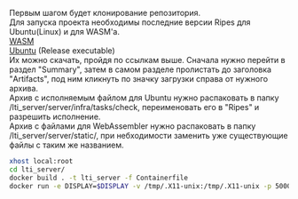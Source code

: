 Первым шагом будет клонирование репозитория.  
Для запуска проекта необходимы последние версии Ripes для Ubuntu(Linux) и для WASM'a.  
[WASM](https://github.com/moevm/mse1h2024-ripes/actions/runs/9066384910)  
[Ubuntu](https://github.com/moevm/mse1h2024-ripes/actions/runs/8912469010) (Release executable)  
Их можно скачать, пройдя по ссылкам выше. Сначала нужно перейти в раздел "Summary", затем в самом разделе пролистать до заголовка "Artifacts", под ним кликнуть по значку загрузки справа от нужного архива.  
Архив с исполняемым файлом для Ubuntu нужно распаковать в папку /lti_server/server/infra/tasks/check, переименовать его в "Ripes" и разрешить исполнение.  
Архив с файлами для WebAssembler нужно распаковать в папку /lti_server/server/static/, при небходимости заменить уже существующие файлы с таким же названием.  

```bash
xhost local:root
cd lti_server/
docker build . -t lti_server -f Containerfile
docker run -e DISPLAY=$DISPLAY -v /tmp/.X11-unix:/tmp/.X11-unix -p 5000:5000 lti_server:latest
```
